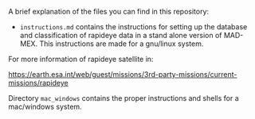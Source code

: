 A brief explanation of the files you can find in this repository:

* `instructions.md` contains the instructions for setting up the database and classification of rapideye data in a stand alone version of MAD-MEX. This instructions are made for a gnu/linux system.

For more information of rapideye satellite in:

https://earth.esa.int/web/guest/missions/3rd-party-missions/current-missions/rapideye

Directory `mac_windows` contains the proper instructions and shells for a mac/windows system.

